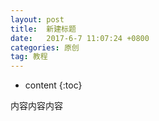 ```yaml
---
layout: post
title:  新建标题
date:   2017-6-7 11:07:24 +0800
categories: 原创
tag: 教程
---
```


* content
{:toc}


内容内容内容